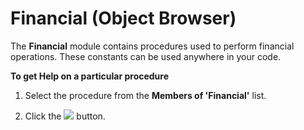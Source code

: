 
# Financial (Object Browser)

The  **Financial** module contains procedures used to perform financial operations. These constants can be used anywhere in your code.

 **To get Help on a particular procedure**




1. Select the procedure from the  **Members of 'Financial'** list.
    
2. Click the 
![](../images/but_help_ZA01201583.gif) button.
    

